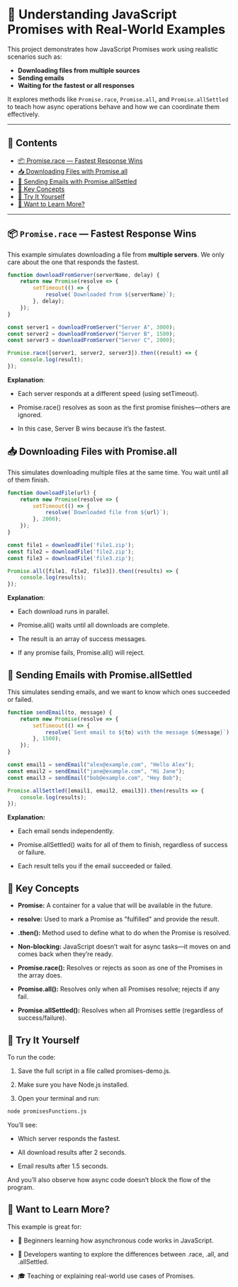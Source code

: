 # 🚀 Understanding JavaScript Promises with Real-World Examples

This project demonstrates how JavaScript Promises work using realistic scenarios such as:

- **Downloading files from multiple sources**
- **Sending emails**
- **Waiting for the fastest or all responses**

It explores methods like `Promise.race`, `Promise.all`, and `Promise.allSettled` to teach how async operations behave and how we can coordinate them effectively.

---

## 📂 Contents

- [📦 Promise.race — Fastest Response Wins](#-promiserace--fastest-response-wins)
- [📥 Downloading Files with Promise.all](#-downloading-files-with-promiseall)
- [📧 Sending Emails with Promise.allSettled](#-sending-emails-with-promiseallsettled)
- [🧠 Key Concepts](#-key-concepts)
- [🚀 Try It Yourself](#-try-it-yourself)
- [💬 Want to Learn More?](#-want-to-learn-more)

---

## 📦 `Promise.race` — Fastest Response Wins

This example simulates downloading a file from **multiple servers**. We only care about the one that responds the fastest.

```js
function downloadFromServer(serverName, delay) {
    return new Promise(resolve => {
        setTimeout(() => {
            resolve(`Downloaded from ${serverName}`);
        }, delay);
    });
}

const server1 = downloadFromServer("Server A", 3000);
const server2 = downloadFromServer("Server B", 1500);
const server3 = downloadFromServer("Server C", 2000);

Promise.race([server1, server2, server3]).then((result) => {
    console.log(result);
});
```

**Explanation**:

- Each server responds at a different speed (using setTimeout).

- Promise.race() resolves as soon as the first promise finishes—others are ignored.

- In this case, Server B wins because it’s the fastest.

## 📥 Downloading Files with Promise.all

This simulates downloading multiple files at the same time. You wait until all of them finish.

```js
function downloadFile(url) {
    return new Promise(resolve => {
        setTimeout(() => {
            resolve(`Downloaded file from ${url}`);
        }, 2000);
    });
}

const file1 = downloadFile('file1.zip');
const file2 = downloadFile('file2.zip');
const file3 = downloadFile('file3.zip');

Promise.all([file1, file2, file3]).then((results) => {
    console.log(results);
});
```

**Explanation**:

- Each download runs in parallel.

- Promise.all() waits until all downloads are complete.

- The result is an array of success messages.

- If any promise fails, Promise.all() will reject.

## 📧 Sending Emails with Promise.allSettled

This simulates sending emails, and we want to know which ones succeeded or failed.

```js
function sendEmail(to, message) {
    return new Promise(resolve => {
        setTimeout(() => {
            resolve(`Sent email to ${to} with the message ${message}`);
        }, 1500);
    });
}

const email1 = sendEmail("alex@example.com", "Hello Alex");
const email2 = sendEmail("jane@example.com", "Hi Jane");
const email3 = sendEmail("bob@example.com", "Hey Bob");

Promise.allSettled([email1, email2, email3]).then(results => {
    console.log(results);
});
```

**Explanation:**

- Each email sends independently.

- Promise.allSettled() waits for all of them to finish, regardless of success or failure.

- Each result tells you if the email succeeded or failed.

## 🧠 Key Concepts
- **Promise:** A container for a value that will be available in the future.

- **resolve:** Used to mark a Promise as "fulfilled" and provide the result.

- **.then():** Method used to define what to do when the Promise is resolved.

- **Non-blocking:** JavaScript doesn’t wait for async tasks—it moves on and comes back when they’re ready.

- **Promise.race():** Resolves or rejects as soon as one of the Promises in the array does.

- **Promise.all():** Resolves only when all Promises resolve; rejects if any fail.

- **Promise.allSettled():** Resolves when all Promises settle (regardless of success/failure).

## 🚀 Try It Yourself ##
To run the code:

1. Save the full script in a file called promises-demo.js.

2. Make sure you have Node.js installed.

3. Open your terminal and run:

```bash
node promisesFunctions.js
```
You’ll see:

- Which server responds the fastest.

- All download results after 2 seconds.

- Email results after 1.5 seconds.

And you’ll also observe how async code doesn’t block the flow of the program.

## 💬 Want to Learn More? ###
This example is great for:

- 🚀 Beginners learning how asynchronous code works in JavaScript.

- 🧠 Developers wanting to explore the differences between .race, .all, and .allSettled.

- 🎓 Teaching or explaining real-world use cases of Promises.